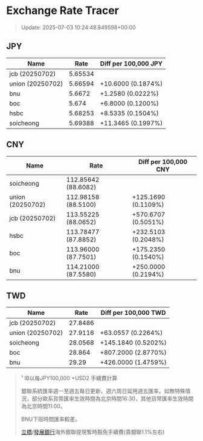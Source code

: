 # Exchange Rate Tracer

> Update: 2025-07-03 10:24:48.849598+00:00

## JPY

| Name             |    Rate | Diff per 100,000 JPY   |
|------------------|---------|------------------------|
| jcb (20250702)   | 5.65534 |                        |
| union (20250702) | 5.66594 | +10.6000 (0.1874%)     |
| bnu              | 5.6672  | +1.2580 (0.0222%)      |
| boc              | 5.674   | +6.8000 (0.1200%)      |
| hsbc             | 5.68253 | +8.5335 (0.1504%)      |
| soicheong        | 5.69388 | +11.3465 (0.1997%)     |

## CNY

| Name             | Rate                | Diff per 100,000 CNY   |
|------------------|---------------------|------------------------|
| soicheong        | 112.85642	(88.6082) |                        |
| union (20250702) | 112.98158	(88.5100) | +125.1690 (0.1109%)    |
| jcb (20250702)   | 113.55225	(88.0652) | +570.6707 (0.5051%)    |
| hsbc             | 113.78477	(87.8852) | +232.5103 (0.2048%)    |
| boc              | 113.96000	(87.7501) | +175.2350 (0.1540%)    |
| bnu              | 114.21000	(87.5580) | +250.0000 (0.2194%)    |

## TWD

| Name             |    Rate | Diff per 100,000 TWD   |
|------------------|---------|------------------------|
| jcb (20250702)   | 27.8486 |                        |
| union (20250702) | 27.9116 | +63.0557 (0.2264%)     |
| soicheong        | 28.0568 | +145.1840 (0.5202%)    |
| boc              | 28.864  | +807.2000 (2.8770%)    |
| bnu              | 29.29   | +426.0000 (1.4759%)    |


> ¹ IB以每JPY100,000 +USD2 手續費計算
>
> 銀聯系統匯率週一至週五每日更新，週六周日延用週五匯率。如無特殊情況，部分歐系貨幣匯率生效時間為北京時間16:30，其他貨幣匯率生效時間為北京時間11:00。
>
> BNU下班時間匯率較差。
>
> [立橋](https://www.wlbank.com.mo/uploads/ueditor/file/20181211/1544536513900230.pdf)/[發展銀行](https://www.mdb.com.mo/Service_Charges_20230728.pdf)海外銀聯提現暫時豁免手續費(貴銀聯1.1%左右)


